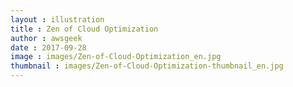 ```yaml
---
layout : illustration
title : Zen of Cloud Optimization
author : awsgeek
date : 2017-09-28
image : images/Zen-of-Cloud-Optimization_en.jpg
thumbnail : images/Zen-of-Cloud-Optimization-thumbnail_en.jpg
---
```

